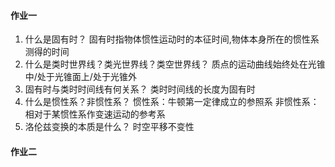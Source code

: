 #### 作业一
1. 什么是固有时？
   固有时指物体惯性运动时的本征时间,物体本身所在的惯性系测得的时间
2. 什么是类时世界线？类光世界线？类空世界线？
   质点的运动曲线始终处在光锥中/处于光锥面上/处于光锥外
3. 固有时与类时时间线有何关系？
   类时时间线的长度为固有时
4. 什么是惯性系？非惯性系？
   惯性系：牛顿第一定律成立的参照系
   非惯性系：相对于某惯性系作变速运动的参考系
5. 洛伦兹变换的本质是什么？
   时空平移不变性

#### 作业二
